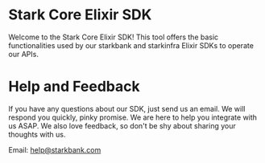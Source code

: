 # Stark Core Elixir SDK

Welcome to the Stark Core Elixir SDK!
This tool offers the basic functionalities used by our starkbank and starkinfra Elixir SDKs to operate our APIs. 

# Help and Feedback

If you have any questions about our SDK, just send us an email.
We will respond you quickly, pinky promise. We are here to help you integrate with us ASAP.
We also love feedback, so don't be shy about sharing your thoughts with us.

Email: help@starkbank.com
    